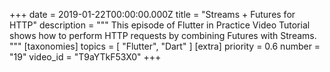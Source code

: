 +++
date = 2019-01-22T00:00:00.000Z
title = "Streams + Futures for HTTP"
description = """
This episode of Flutter in Practice Video Tutorial shows how to perform HTTP requests by combining Futures with Streams.
"""
[taxonomies]
topics = [ "Flutter", "Dart" ]
[extra]
priority = 0.6
number = "19"
video_id = "T9aYTkF53X0"
+++




